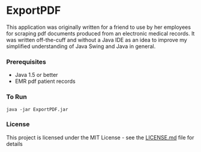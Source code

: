 # ExportPDF

This application was originally written for a friend to use by her employees for scraping pdf documents produced from an electronic medical records.
It was written off-the-cuff and without a Java IDE as an idea to improve my simplified understanding of Java Swing and Java in general.

### Prerequisites
* Java 1.5 or better
* EMR pdf patient records

### To Run
```java -jar ExportPDF.jar```

### License

This project is licensed under the MIT License - see the [LICENSE.md](LICENSE.md) file for details


